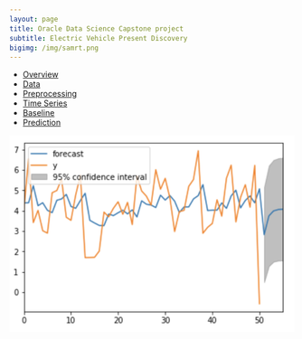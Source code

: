 ```yaml
---
layout: page
title: Oracle Data Science Capstone project
subtitle: Electric Vehicle Present Discovery
bigimg: /img/samrt.png
---
```


   <link rel="stylesheet" type="text/css" href="css/main.css" />

   <div id= "main">
		<div id="menubar">
			<ul id="menu">
			    <li><a href="https://monarch2018.github.io/ev_prediction/index.html">Overview</a></li>
			    <li><a href="https://monarch2018.github.io/ev_prediction/data/">Data</a></li>
			    <li><a href="https://monarch2018.github.io/ev_prediction/preprocessing/">Preprocessing</a></li>
			    <li><a href="https://monarch2018.github.io/ev_prediction/timeseries/">Time Series</a></li>
			    <li><a href="https://monarch2018.github.io/ev_prediction/baseline/">Baseline</a></li>
			    <li class = "selected"><a href="https://monarch2018.github.io/ev_prediction/prediction/">Prediction</a></li>
			</ul>
		</div>
	
   </div>

![predict](/img/predict.png#predict)



